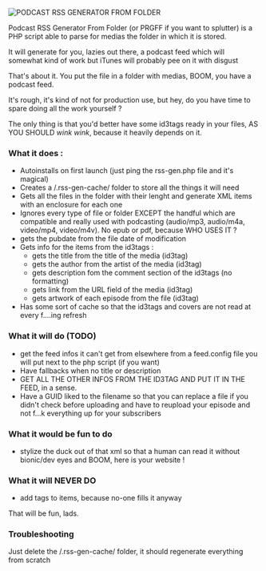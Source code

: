 ![PODCAST RSS GENERATOR FROM FOLDER](https://i.imgur.com/syxpHj7.jpg)

Podcast RSS Generator From Folder (or PRGFF if you want to splutter) is a PHP script able to parse for medias the folder in which it is stored.

It will generate for you, lazies out there, a podcast feed which will somewhat kind of work but iTunes will probably pee on it with disgust

That's about it.
You put the file in a folder with medias, BOOM, you have a podcast feed.

It's rough, it's kind of not for production use, but hey, do you have time to spare doing all the work yourself ?

The only thing is that you'd better have some id3tags ready in your files, AS YOU SHOULD *wink wink*, because it heavily depends on it.

### What it does :
- Autoinstalls on first launch (just ping the rss-gen.php file and it's magical)
- Creates a /.rss-gen-cache/ folder to store all the things it will need
- Gets all the files in the folder with their lenght and generate XML items with an enclosure for each one
- Ignores every type of file or folder EXCEPT the handful which are compatible and really used with podcasting (audio/mp3, audio/m4a, video/mp4, video/m4v). No epub or pdf, because WHO USES IT ?
- gets the pubdate from the file date of modification
- Gets info for the items from the id3tags :
   - gets the title from the title of the media (id3tag)
   - gets the author from the artist of the media (id3tag)
   - gets description fom the comment section of the id3tags (no formatting)
   - gets link from the URL field of the media (id3tag)
   - gets artwork of each episode from the file (id3tag)
- Has some sort of cache so that the id3tags and covers are not read at every f....ing refresh


### What it will do (TODO)

- get the feed infos it can't get from elsewhere from a feed.config file you will put next to the php script (if you want)
- Have fallbacks when no title or description
- GET ALL THE OTHER INFOS FROM THE ID3TAG AND PUT IT IN THE FEED, in a sense.
- Have a GUID liked to the filename so that you can replace a file if you didn't check before uploading and have to reupload your episode and not f...k everything up for your subscribers 

### What it would be fun to do
- stylize the duck out of that xml so that a human can read it without bionic/dev eyes and BOOM, here is your website !

### What it will NEVER DO
- add tags to items, because no-one fills it anyway


That will be fun, lads.

### Troubleshooting 
Just delete the /.rss-gen-cache/ folder, it should regenerate everything from scratch

